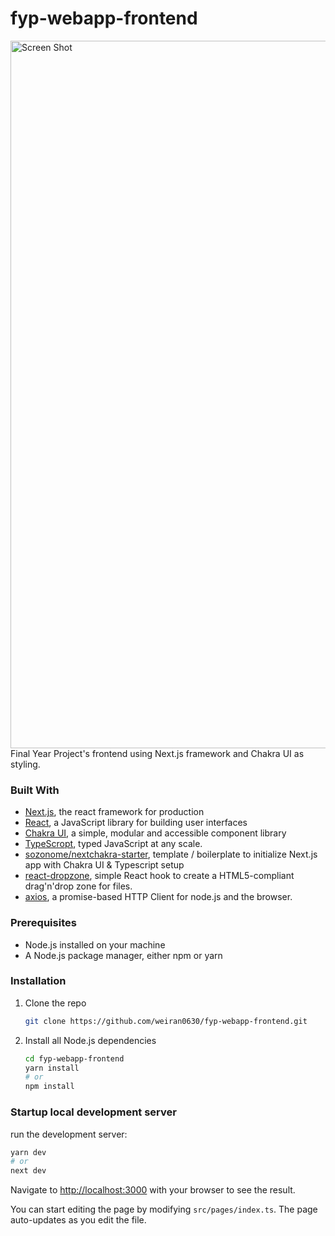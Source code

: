 # fyp-webapp-frontend
<img width="1132" alt="Screen Shot" src="https://user-images.githubusercontent.com/64012303/129514601-eb2e4c3c-9cf2-4ef4-ac87-f12e22c32867.png">
Final Year Project's frontend using Next.js framework and Chakra UI as styling.


### Built With

-   [Next.js](https://nextjs.org/), the react framework for production
-   [React](https://reactjs.org/), a JavaScript library for building user interfaces
-   [Chakra UI](https://chakra-ui.com/), a simple, modular and accessible component library
-   [TypeScropt](https://www.typescriptlang.org/), typed JavaScript at any scale.
-   [sozonome/nextchakra-starter](https://github.com/sozonome/nextchakra-starter), template / boilerplate to initialize Next.js app with Chakra UI & Typescript setup
-   [react-dropzone](https://react-dropzone.js.org/), simple React hook to create a HTML5-compliant drag'n'drop zone for files.
-   [axios](https://axios-http.com/docs/intro), a promise-based HTTP Client for node.js and the browser.

### Prerequisites

-   Node.js installed on your machine
-   A Node.js package manager, either npm or yarn

### Installation

1. Clone the repo
    ```sh
    git clone https://github.com/weiran0630/fyp-webapp-frontend.git
    ```
2. Install all Node.js dependencies 
    ```sh
    cd fyp-webapp-frontend
    yarn install
    # or
    npm install
    ```

### Startup local development server
run the development server:
```sh
yarn dev
# or
next dev
```

Navigate to [http://localhost:3000](http://localhost:3000) with your browser to see the result.

You can start editing the page by modifying `src/pages/index.ts`. The page auto-updates as you edit the file.
